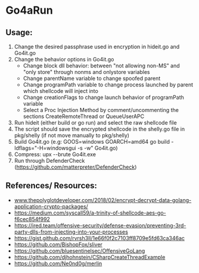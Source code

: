 # Go4aRun

## Usage: 

1. Change the desired passphrase used in encryption in hideit.go and Go4it.go
2. Change the behavior options in Go4it.go
	* Change block dll behavior: between "not allowing non-MS" and "only store" through nonms and onlystore variables
	* Change parentName variable to change spoofed parent
	* Change programPath variable to change process launched by parent which shellcode will inject into
	* Change creationFlags to change launch behavior of programPath variable
	* Select a Proc Injection Method by comment/uncommenting the sections CreateRemoteThread or QueueUserAPC
3. Run hideit (either build or go run) and select the raw shellcode file
4. The script should save the encrypted shellcode in the shelly.go file in pkg/shelly (if not move manually to pkg/shelly)
5. Build Go4it.go (e.g: GOOS=windows GOARCH=amd64 go build -ldflags="-H=windowsgui -s -w" Go4it.go)
6. Compress: upx --brute Go4it.exe
7. Run through DefenderCheck (https://github.com/matterpreter/DefenderCheck)

## References/ Resources:
* www.thepolyglotdeveloper.com/2018/02/encrypt-decrypt-data-golang-application-crypto-packages/
* https://medium.com/syscall59/a-trinity-of-shellcode-aes-go-f6cec854f992
* https://ired.team/offensive-security/defense-evasion/preventing-3rd-party-dlls-from-injecting-into-your-processes
* https://gist.github.com/rvrsh3ll/1e66f0f2c7103ff8709e5fd63ca346ac
* https://github.com/BishopFox/sliver
* https://github.com/bluesentinelsec/OffensiveGoLang
* https://github.com/djhohnstein/CSharpCreateThreadExample
* https://github.com/Ne0nd0g/merlin
